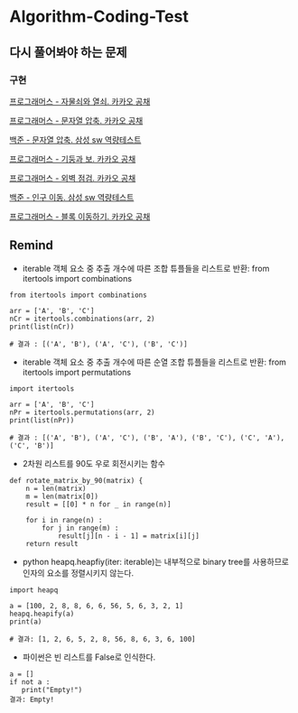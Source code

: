 # Algorithm-Coding-Test

## 다시 풀어봐야 하는 문제

### 구현
[프로그래머스 - 자물쇠와 열쇠. 카카오 공채](https://github.com/Haaae/Algorithm-Coding-Test/blob/master/implementation/%EC%9E%90%EB%AC%BC%EC%87%A0%EC%99%80_%EC%97%B4%EC%87%A0_%ED%94%84%EB%A1%9C%EA%B7%B8%EB%9E%98%EB%A8%B8%EC%8A%A4.py)

[프로그래머스 - 문자열 압축. 카카오 공채](https://github.com/Haaae/Algorithm-Coding-Test/blob/master/implementation/%EB%AC%B8%EC%9E%90%EC%97%B4_%EC%95%95%EC%B6%95_%ED%94%84%EB%A1%9C%EA%B7%B8%EB%9E%98%EB%A8%B8%EC%8A%A4.py)

[백준 - 문자열 압축. 삼성 sw 역량테스트](https://github.com/Haaae/Algorithm-Coding-Test/blob/master/implementation/%EB%B1%80_%EB%B0%B1%EC%A4%80.py)

[프로그래머스 - 기둥과 보. 카카오 공채](https://github.com/Haaae/Algorithm-Coding-Test/blob/master/implementation/%EA%B8%B0%EB%91%A5%EA%B3%BC_%EB%B3%B4.py)

[프로그래머스 - 외벽 점검. 카카오 공채](https://github.com/Haaae/Algorithm-Coding-Test/blob/main/implementation/%EC%99%B8%EB%B2%BD%20%EC%A0%90%EA%B2%80.py)

[백준 - 인구 이동. 삼성 sw 역량테스트](https://github.com/Haaae/Algorithm-Coding-Test/blob/master/DFS-BFS/%EC%9D%B8%EA%B5%AC%20%EC%9D%B4%EB%8F%99.py)

[프로그래머스 - 블록 이동하기. 카카오 공채](https://github.com/Haaae/Algorithm-Coding-Test/blob/master/DFS-BFS/%EB%B8%94%EB%A1%9D%20%EC%9D%B4%EB%8F%99%ED%95%98%EA%B8%B0.py)

## Remind

- iterable 객체 요소 중 추출 개수에 따른 조합 튜플들을 리스트로 반환: from itertools import combinations

```
from itertools import combinations

arr = ['A', 'B', 'C']
nCr = itertools.combinations(arr, 2)
print(list(nCr))

# 결과 : [('A', 'B'), ('A', 'C'), ('B', 'C')]
```

- iterable 객체 요소 중 추출 개수에 따른 순열 조합 튜플들을 리스트로 반환: from itertools import permutations

```
import itertools

arr = ['A', 'B', 'C']
nPr = itertools.permutations(arr, 2)
print(list(nPr))

# 결과 : [('A', 'B'), ('A', 'C'), ('B', 'A'), ('B', 'C'), ('C', 'A'), ('C', 'B')]
```


- 2차원 리스트를 90도 우로 회전시키는 함수

```
def rotate_matrix_by_90(matrix) {
    n = len(matrix)
    m = len(matrix[0])
    result = [[0] * n for _ in range(n)]
    
    for i in range(n) :
        for j in range(m) :
            result[j][n - i - 1] = matrix[i][j]
    return result
```

- python heapq.heapfiy(iter: iterable)는 내부적으로 binary tree를 사용하므로 인자의 요소를 정렬시키지 않는다.

```
import heapq

a = [100, 2, 8, 8, 6, 6, 56, 5, 6, 3, 2, 1]
heapq.heapify(a)
print(a)

# 결과: [1, 2, 6, 5, 2, 8, 56, 8, 6, 3, 6, 100]
```

- 파이썬은 빈 리스트를 False로 인식한다.

```
a = []
if not a :
   print("Empty!")
결과: Empty!
```